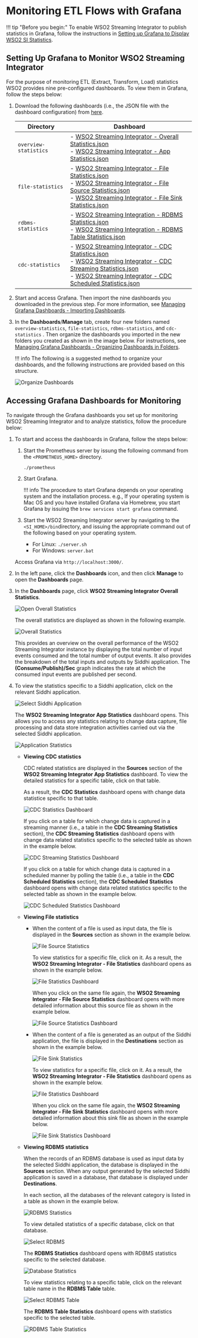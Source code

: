 # Monitoring ETL Flows with Grafana

!!! tip "Before you begin:"
    To enable WSO2 Streaming Integrator to publish statistics in Grafana, follow the instructions in [Setting up Grafana to Display WSO2 SI Statistics](../admin/setting-up-grafana-dashboards.md).

## Setting Up Grafana to Monitor WSO2 Streaming Integrator

For the purpose of monitoring ETL (Extract, Transform, Load) statistics WSO2 provides nine pre-configured dashboards. To view them in Grafana, follow the steps below:
 
 1. Download the following dashboards (i.e., the JSON file with the dashboard configuration) from [here](https://github.com/wso2/streaming-integrator/tree/master/modules/distribution/carbon-home/resources/dashboards).
 
    |**Directory**        |**Dashboard**                                          |
    |---------------------|-------------------------------------------------------|
    |`overview-statistics`|- [WSO2 Streaming Integrator - Overall Statistics.json](https://github.com/wso2/streaming-integrator/blob/master/modules/distribution/carbon-home/resources/dashboards/overview-statistics/WSO2%20Streaming%20Integrator%20-%20Overall%20Statistics.json) <br/> - [WSO2 Streaming Integrator - App Statistics.json](https://github.com/wso2/streaming-integrator/blob/master/modules/distribution/carbon-home/resources/dashboards/overview-statistics/WSO2%20Streaming%20Integrator%20-%20App%20Statistics.json)|
    |`file-statistics`    |- [WSO2 Streaming Integrator - File Statistics.json](https://github.com/wso2/streaming-integrator/blob/master/modules/distribution/carbon-home/resources/dashboards/file-statistics/WSO2%20Streaming%20Integrator%20-%20File%20Statistics.json) <br/> - [WSO2 Streaming Integrator - File Source Statistics.json](https://github.com/wso2/streaming-integrator/blob/master/modules/distribution/carbon-home/resources/dashboards/file-statistics/WSO2%20Streaming%20Integrator%20-%20File%20Source%20Statistics.json) <br/> - [WSO2 Streaming Integrator - File Sink Statistics.json](https://github.com/wso2/streaming-integrator/blob/master/modules/distribution/carbon-home/resources/dashboards/file-statistics/WSO2%20Streaming%20Integrator%20-%20File%20Sink%20Statistics.json)|
    |`rdbms-statistics`   |- [WSO2 Streaming Integration - RDBMS Statistics.json](https://github.com/wso2/streaming-integrator/blob/master/modules/distribution/carbon-home/resources/dashboards/rdbms-statistics/WSO2%20Streaming%20Integration%20-%20RDBMS%20Statistics.json) <br/> - [WSO2 Streaming Integration - RDBMS Table Statistics.json](https://github.com/wso2/streaming-integrator/blob/master/modules/distribution/carbon-home/resources/dashboards/rdbms-statistics/WSO2%20Streaming%20Integration%20-%20RDBMS%20Table%20Statistics.json)|
    |`cdc-statistics`     |- [WSO2 Streaming Integrator - CDC Statistics.json](https://github.com/wso2/streaming-integrator/blob/master/modules/distribution/carbon-home/resources/dashboards/cdc-statistics/WSO2%20Streaming%20Integrator%20-%20CDC%20Statistics.json) <br/> - [WSO2 Streaming Integrator - CDC Streaming Statistics.json](https://github.com/wso2/streaming-integrator/blob/master/modules/distribution/carbon-home/resources/dashboards/cdc-statistics/WSO2%20Streaming%20Integrator%20-%20CDC%20Streaming%20Statistics.json) <br/> - [WSO2 Streaming Integrator - CDC Scheduled Statistics.json](https://github.com/wso2/streaming-integrator/blob/master/modules/distribution/carbon-home/resources/dashboards/cdc-statistics/WSO2%20Streaming%20Integrator%20-%20CDC%20Scheduled%20Statistics.json)|
    
 2. Start and access Grafana. Then import the nine dashboards you downloaded in the previous step. For more information, see [Managing Grafana Dashboards - Importing Dashboards](managing-grafana-dashboards.md#importing-dashboards).
    
 3. In the **Dashboards**/**Manage** tab, create four new folders named `overview-statistics`, `file-statistics`, `rdbms-statistics`, and `cdc-statistics` . Then organize the dashboards you imported in the new folders you created as shown in the image below. For instructions, see [Managing Grafana Dashboards - Organizing Dashboards in Folders](managing-grafana-dashboards.md#organizing-dashboards-in-folders).
 
    !!! info
        The following is a suggested method to organize your dashboards, and the following instructions are provided based on this structure.
 
    ![Organize Dashboards](../images/managing-wso2-dashboards/organized-dashboards.png)
    
 
## Accessing Grafana Dashboards for Monitoring

To navigate through the Grafana dashboards you set up for monitoring WSO2 Streaming Integrator and to analyze statistics, follow the procedure below:

1. To start and access the dashboards in Grafana, follow the steps below:

    1. Start the Prometheus server by issung the following command from the `<PROMETHEUS_HOME>` directory.
    
        `./prometheus`
        
    2. Start Grafana.
    
        !!! info
            The procedure to start Grafana depends on your operating system and the installation process. e.g., If your operating system is Mac OS and you have installed Grafana via Homebrew, you start Grafana by issuing the `brew services start grafana` command.
            
    3. Start the WSO2 Streaming Integrator server by navigating to the `<SI_HOME>/bin`directory, and issuing the appropriate command out of the following based on your operating system.
           
        - For Linux: `./server.sh`
        - For Windows: `server.bat`

    Access Grafana via `http://localhost:3000/`.

2. In the left pane, click the **Dashboards** icon, and then click **Manage** to open the **Dashboards** page.

3. In the **Dashboards** page, click **WSO2 Streaming Integrator Overall Statistics**.

    ![Open Overall Statistics](../images/managing-wso2-dashboards/open-overall-statistics-dashboard.png)
    
    The overall statistics are displayed as shown in the following example.
    
    ![Overall Statistics](../images/managing-wso2-dashboards/overall-statistics.png)
    
    This provides an overview on the overall performance of the WSO2 Streaming Integrator instance by displaying the total number of input events consumed and the total number of output events. It also provides the breakdown of the total inputs and outputs by Siddhi application. The **(Consume/Publish)/Sec** graph indicates the rate at which the consumed input events are published per second.
    
4. To view the statistics specific to a Siddhi application, click on the relevant Siddhi application.
 
    ![Select Siddhi Application](../images/managing-wso2-dashboards/select-siddhi-applocation.png)
    
    The **WSO2 Streaming Integrator App Statistics** dashboard opens. This allows you to access any statistics relating to change data capture, file processing and data store integration activities carried out via the selected Siddhi application.
    
    ![Application Statistics](../images/managing-wso2-dashboards/siddhi-application-statistics.png)
    
    - **Viewing CDC statistics**
    
        CDC related statistics are displayed in the **Sources** section of the **WSO2 Streaming Integrator App Statistics** dashboard. To view the detailed statistics for a specific table, click on that table.
        
        As a result, the **CDC Statistics** dashboard opens with change data statistice specific to that table.
        
        ![CDC Statistics Dashboard](../images/managing-wso2-dashboards/cdc-statistics.png)
        
        If you click on a table for which change data is captured in a streaming manner (i.e., a table in the **CDC Streaming Statistics** section), the **CDC Streaming Statistics** dashboard opens with change data related statistics specific to the selected table as shown in the example below.
        
        ![CDC Streaming Statistics Dashboard](../images/managing-wso2-dashboards/cdc-streaming-statistics.png)
        
        If you click on a table for which change data is captured in a scheduled manner by polling the table (i.e., a table in the **CDC Scheduled Statistics** section), the **CDC Scheduled Statistics** dashboard opens with change data related statistics specific to the selected table as shown in the example below.
        
        ![CDC Scheduled Statistics Dashboard](../images/managing-wso2-dashboards/cdc-scheduled-statistics.png)
    
    - **Viewing File statistics**
    
       - When the content of a file is used as input data, the file is displayed in the **Sources** section as shown in the example below.
        
          ![File Source Statistics](../images/managing-wso2-dashboards/source-file-statistics.png)
        
         To view statistics for a specific file, click on it. As a result, the **WSO2 Streaming Integrator - File Statistics** dashboard opens as shown in the example below.
         
          ![File Statistics Dashboard](../images/managing-wso2-dashboards/file-statistics-dashboard.png)
          
         When you click on the same file again, the **WSO2 Streaming Integrator - File Source Statistics** dashboard opens with more detailed information about this source file as shown in the example below. 
         
          ![File Source Statistics Dashboard](../images/managing-wso2-dashboards/file-source-statistics-dashboard.png)                 
          
       - When the content of a file is generated as an output of the Siddhi application, the file is displayed in the **Destinations** section as shown in the example below.
    
          ![File Sink Statistics](../images/managing-wso2-dashboards/file-sink-statistics.png)       
        
         To view statistics for a specific file, click on it. As a result, the **WSO2 Streaming Integrator - File Statistics** dashboard opens as shown in the example below.
                 
         ![File Statistics Dashboard](../images/managing-wso2-dashboards/file-statistics-dashboard.png)
        
         When you click on the same file again, the **WSO2 Streaming Integrator - File Sink Statistics** dashboard opens with more detailed information about this sink file as shown in the example below. 
         
         ![File Sink Statistics Dashboard](../images/managing-wso2-dashboards/file-sink-statistics-dashboard.png) 
        
    - **Viewing RDBMS statistics**
    
        When the records of an RDBMS database is used as input data by the selected Siddhi application, the database is displayed in the **Sources** section. When any output generated by the selected Siddhi application is saved in a database, that database is displayed under **Destinations**.
       
        In each section, all the databases of the relevant category is listed in a table as shown in the example below.
        
        ![RDBMS Statistics](../images/managing-wso2-dashboards/rdbms-statistics.png)
        
        To view detailed statistics of a specific database, click on that database.
        
        ![Select RDBMS](../images/managing-wso2-dashboards/select-rdbms.png)
        
        The **RDBMS Statistics** dashboard opens with RDBMS statistics specific to the selected database.
        
        ![Database Statistics](../images/managing-wso2-dashboards/database-statistics.png)
        
        To view statistics relating to a specific table, click on the relevant table name in the **RDBMS Table** table.
        
        ![Select RDBMS Table](../images/managing-wso2-dashboards/select-rdbms-table.png)
        
        The **RDBMS Table Statistics** dashboard opens with statistics specific to the selected table.
        
        ![RDBMS Table Statistics](../images/managing-wso2-dashboards/rdbms-table-statistics.png)